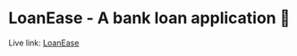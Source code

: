 # LoanEase - A bank loan application 🏦

Live link: [LoanEase](https://mukulwith7bitgit.github.io/loan-ease/)

